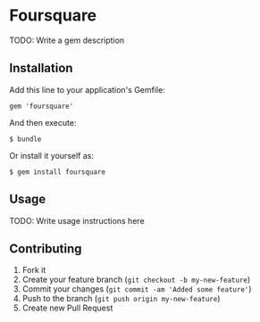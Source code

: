 # Foursquare

TODO: Write a gem description

## Installation

Add this line to your application's Gemfile:

    gem 'foursquare'

And then execute:

    $ bundle

Or install it yourself as:

    $ gem install foursquare

## Usage

TODO: Write usage instructions here

## Contributing

1. Fork it
2. Create your feature branch (`git checkout -b my-new-feature`)
3. Commit your changes (`git commit -am 'Added some feature'`)
4. Push to the branch (`git push origin my-new-feature`)
5. Create new Pull Request
